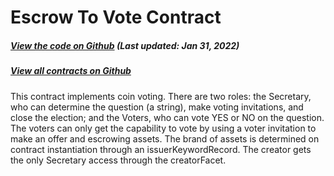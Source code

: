 # Escrow To Vote Contract

<Zoe-Version/>

##### [View the code on Github](https://github.com/Agoric/agoric-sdk/blob/4e0aece631d8310c7ab8ef3f46fad8981f64d208/packages/zoe/test/unitTests/contracts/escrowToVote.js) (Last updated: Jan 31, 2022)
##### [View all contracts on Github](https://github.com/Agoric/agoric-sdk/tree/master/packages/zoe/src/contracts)

This contract implements coin voting. There are two roles: the
Secretary, who can determine the question (a string), make voting
invitations, and close the election; and the Voters, who can vote YES or
NO on the question. The voters can only get the capability to vote
by using a voter invitation to make an offer and escrowing assets. The
brand of assets is determined on contract instantiation through an
issuerKeywordRecord. The creator gets the only Secretary
access through the creatorFacet.
